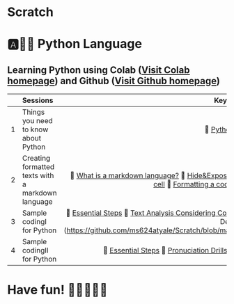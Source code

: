 # Scratch

# :a::hamster::paw_prints: Python Language
## **Learning Python** using **Colab** ([Visit Colab homepage](https://colab.research.google.com/?utm_source=scs-index)) and **Github** ([Visit Github homepage](https://github.com/))

|  | Sessions | Keywords |
|:--|:---|:---:|
| 1 | Things you need to know about Python | 🐾 [Python Basics](https://github.com/ms624atyale/Scratch/blob/main/Python_Basics.ipynb) |  
| 2 | Creating formatted texts with a markdown language | 🐤 [What is a markdown language?](https://github.com/ms624atyale/Scratch/blob/main/MarkdownLanguage.ipynb) 🐤 [Hide&Expose using the markdown function](https://github.com/ms624atyale/Scratch/blob/main/Markdown1_Hide%26Expose_ModifiedfromMK316.ipynb) 🐣 [Formatting a text cell](https://github.com/ms624atyale/Scratch/blob/main/TextCells_Format_ModifiedfromMK316.ipynb) 🐥 [Formatting a code cell](https://github.com/ms624atyale/Scratch/blob/main/CodeCells_Basic_.ipynb) 🎯 [Markdown Emoji](https://gist.github.com/rxaviers/7360908)|
| 3 | Sample codingI for Python | 🍏 [Essential Steps](https://github.com/ms624atyale/Scratch/blob/main/EssentialSteps4LexicalAnalysis.ipynb) 🍎 [Text Analysis Considering Contexts](https://github.com/ms624atyale/Scratch/blob/main/LexicalAnalysis_ConcordanceCollocation.ipynb) 🍓 [Word Cloud_ProfMiranKim](https://github.com/ms624atyale/Scratch/blob/main/WordCloud_ModifiedfromMK316.ipynb) 🍓🍓 [Word Cloud Demo] (https://github.com/ms624atyale/Scratch/blob/main/WordClouds_Demo_VOCA22withStudents.ipynb)|  
| 4 | Sample codingII for Python | 🍏 [Essential Steps](https://github.com/ms624atyale/Scratch/blob/main/EssentialSteps4LexicalAnalysis.ipynb) 🐠  [Pronuciation Drills](https://github.com/ms624atyale/Scratch/blob/main/Markdown3_Text2Speech_ModifiedfromMK316.ipynb) 🐬 [Vocabulary Drills](https://github.com/ms624atyale/Scratch/blob/main/VocabularyDrills_ModifiedfromMK316.ipynb) 🐳 [Applied Phonetics](https://github.com/ms624atyale/Scratch/blob/main/AppliedPhonetics_ModifiedfromMK316.ipynb)| 


# Have fun! :icecream::tropical_drink::cake::apple::watermelon:
